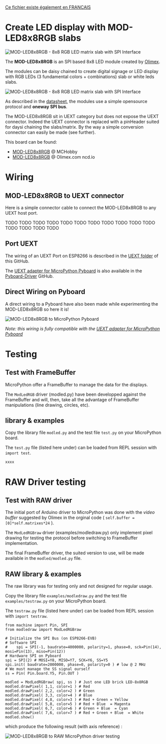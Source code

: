 [Ce fichier existe également en FRANCAIS](readme.md)

# Create LED display with MOD-LED8x8RGB slabs
![MOD-LED8x8RGB - 8x8 RGB LED matrix slab with SPI Interface](docs/_static/modled8x8.png)

The __MOD-LED8x8RGB__ is an SPI based 8x8 LED module created by [Olimex](https://www.olimex.com).

The modules can be daisy chained to create digital signage or LED display with RGB LEDs (3 fundamental colors + combinations) slab or white leds slabs.

![MOD-LED8x8RGB - 8x8 RGB LED matrix slab with SPI Interface](docs/_static/modled8x8-2.png)

As described in the [datasheet](https://www.olimex.com/Products/Modules/LED/MOD-LED8x8RGB/open-source-hardware), the modules use a simple opensource protocol and __oneway SPI bus__.

The MOD-LED8x8RGB sit in UEXT category but does not expose the UEXT connector. Indeed the UEXT connector is replaced with a pinHeader suited for daysi chaining the slabs/matrix. By the way a simple conversion connector can easily be made (see further).

This board can be found:
* [MOD-LED8x8RGB](https://shop.mchobby.be/fr/138-uext) @ MCHobby
* [MOD-LED8x8RGB](https://www.olimex.com/Products/Modules/LED/MOD-LED8x8RGB/open-source-hardware) @ Olimex.com ncd.io

# Wiring

## MOD-LED8x8RGB to UEXT connector
Here is a simple connector cable to connect the MOD-LED8x8RGB to any UEXT host port.

TODO TODO TODO  TODO TODO  TODO TODO  TODO TODO  TODO TODO  TODO TODO  TODO TODO

## Port UEXT

The wiring of an UEXT Port on ESP8266 is described in the [UEXT folder](../UEXT/readme_eng.md) of this GitHub.

The [UEXT adapter for MicroPython Pyboard](https://github.com/mchobby/pyboard-driver/tree/master/UEXT) is also available in the [Pyboard-Driver](https://github.com/mchobby/pyboard-driver) GitHub.

## Direct Wiring on Pyboard
A direct wiring to a Pyboard have also been made while experimenting the MOD-LED8x8RGB so here it is!

![MOD-LED8x8RGB to MicroPython Pyboard](docs/_static/modledrgb_to_pyboard.png)

_Note: this wiring is fully compatible with the [UEXT adapter for MicroPython Pyboard](https://github.com/mchobby/pyboard-driver/tree/master/UEXT)_

# Testing

## Test with FrameBuffer
MicroPython offer a FrameBuffer to manage the data for the displays.

The `ModLedRGB` driver (modled.py) have been developped against the FrameBuffer and will, then, take all the advantage of FrameBuffer manipulations (line drawing, circles, etc).

## library & examples

Copy the library file `modled.py` and the test file `test.py` on your MicroPython board.

The `test.py` file (listed here under) can be loaded from REPL session with `import test`.

```
xxxx
```

# RAW Driver testing

## Test with RAW driver
The initial port of Arduino driver to MicroPython was done with the _video buffer_ suggested by Olimex in the orginal code ( `self.buffer = [0]*self.matrixes*24` ).

The `ModLedRGBraw` driver (examples/modledraw.py) only implement pixel drawing for testing the protocol before switching to FrameBuffer implementation.

The final FrameBuffer driver, the suited version to use, will be made available in the `modled/modled.py` file.

## RAW library & examples
The raw library was for testing only and not designed for regular usage.

Copy the library file `examples/modledraw.py` and the test file `examples/testraw.py` on your MicroPython board.

The `testraw.py` file (listed here under) can be loaded from REPL session with `import testraw`.

```
from machine import Pin, SPI
from modledraw import ModLedRGBraw

# Initialize the SPI Bus (on ESP8266-EVB)
# Software SPI
#    spi = SPI(-1, baudrate=4000000, polarity=1, phase=0, sck=Pin(14), mosi=Pin(13), miso=Pin(12))
# Hardware SPI on Pyboard
spi = SPI(2) # MOSI=Y8, MISO=Y7, SCK=Y6, SS=Y5
spi.init( baudrate=2000000, phase=0, polarity=0 ) # low @ 2 MHz
# We must manage the SS signal ourself
ss = Pin( Pin.board.Y5, Pin.OUT )

modled = ModLedRGBraw( spi, ss ) # Just one LED brick LED-8x8RGB
modled.drawPixel( 1,1, color=1 ) # Red
modled.drawPixel( 2,2, color=2 ) # Green
modled.drawPixel( 3,3, color=4 ) # Blue
modled.drawPixel( 4,8, color=3 ) # Red + Green = Yellow
modled.drawPixel( 5,8, color=5 ) # Red + Blue  = Magenta
modled.drawPixel( 6,7, color=6 ) # Green + Blue  = Cyan
modled.drawPixel( 7,6, color=7 ) # Red + Green + Blue  = White
modled.show()
```

which produce the following result (with axis reference) :

![MOD-LED8x8RGB to RAW MicroPython driver testing](docs/_static/modled8x8-axis.jpg)
